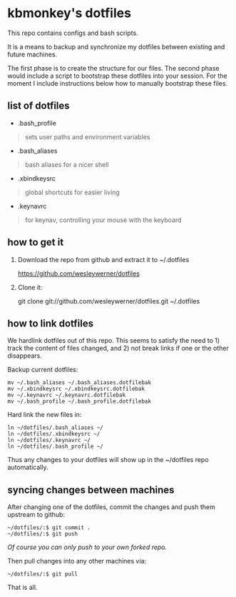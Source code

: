 # kbmonkey's dotfiles

This repo contains configs and bash scripts.

It is a means to backup and synchronize my dotfiles between existing and future machines.

The first phase is to create the structure for our files. The second phase would include a script to bootstrap these dotfiles into your session. For the moment I include instructions below how to manually bootstrap these files.

## list of dotfiles

* .bash_profile
> sets user paths and environment variables

* .bash_aliases
> bash aliases for a nicer shell

* .xbindkeysrc
> global shortcuts for easier living

* .keynavrc
> for keynav, controlling your mouse with the keyboard

## how to get it

1) Download the repo from github and extract it to ~/.dotfiles

	https://github.com/wesleywerner/dotfiles

2) Clone it:

	git clone git://github.com/wesleywerner/dotfiles.git ~/.dotfiles

## how to link dotfiles

We hardlink dotfiles out of this repo. This seems to satisfy the need to 1) track the content of files changed, and 2) not break links if one or the other disappears.

Backup current dotfiles:

    mv ~/.bash_aliases ~/.bash_aliases.dotfilebak
    mv ~/.xbindkeysrc ~/.xbindkeysrc.dotfilebak
    mv ~/.keynavrc ~/.keynavrc.dotfilebak
    mv ~/.bash_profile ~/.bash_profile.dotfilebak

Hard link the new files in:

    ln ~/dotfiles/.bash_aliases ~/
    ln ~/dotfiles/.xbindkeysrc ~/
    ln ~/dotfiles/.keynavrc ~/
    ln ~/dotfiles/.bash_profile ~/

Thus any changes to your dotfiles will show up in the ~/dotfiles repo automatically. 

## syncing changes between machines

After changing one of the dotfiles, commit the changes and push them upstream to github:

    ~/dotfiles/:$ git commit .
    ~/dotfiles/:$ git push

_Of course you can only push to your own forked repo._

Then pull changes into any other machines via:

    ~/dotfiles/:$ git pull

That is all.
